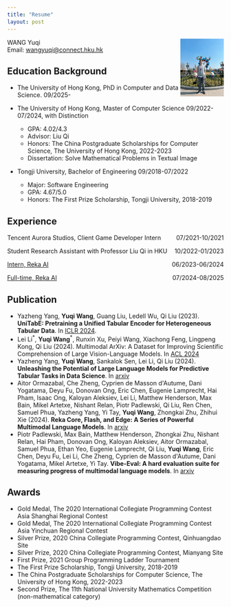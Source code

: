 ```yaml
---
title: "Resume"
layout: post
---
```

<img src="https://raw.githubusercontent.com/bugggggggg/bugggggggg.github.io/main/assets/img/me.jpg" style="float: right; margin: 0 0 0 0;" width="20%"/>

WANG Yuqi<br/>
Email: wangyuqi@connect.hku.hk

## Education Background

- The University of Hong Kong, PhD in Computer and Data Science. 09/2025-

- The University of Hong Kong, Master of Computer Science 09/2022-07/2024, with Distinction<br/>
  - GPA: 4.02/4.3
  - Advisor: Liu Qi
  - Honors: The China Postgraduate Scholarships for Computer Science, The University of Hong Kong, 2022-2023
  - Dissertation: Solve Mathematical Problems in Textual Image
- Tongji University, Bachelor of Engineering 09/2018-07/2022 <br/>
  - Major: Software Engineering
  - GPA: 4.67/5.0
  - Honors: The First Prize Scholarship, Tongji University, 2018-2019

## Experience

<p style="text-align:left;">
    Tencent Aurora Studios, Client Game Developer Intern
    <span style="float:right;">
        07/2021-10/2021
    </span>
</p>

<p style="text-align:left;">
    Student Research Assistant with Professor Liu Qi in HKU
    <span style="float:right;">
        10/2022-01/2023
    </span>
</p>

<p style="text-align:left;">
    <a href="https://reka.ai/">Intern, Reka AI</a>
    <span style="float:right;">
        06/2023-06/2024
    </span>
</p>

<p style="text-align:left;">
    <a href="https://reka.ai/">Full-time, Reka AI</a>
    <span style="float:right;">
        07/2024-08/2025
    </span>
</p>


## Publication

- Yazheng Yang, **Yuqi Wang**, Guang Liu, Ledell Wu, Qi Liu (2023). **UniTabE: Pretraining a Unified Tabular Encoder for Heterogeneous Tabular Data**. In [ICLR 2024](https://iclr.cc/virtual/2024/poster/19395).
- Lei Li<sup>\*</sup>, **Yuqi Wang**<sup>\*</sup>, Runxin Xu, Peiyi Wang, Xiachong Feng, Lingpeng Kong, Qi Liu (2024). Multimodal ArXiv: A Dataset for Improving Scientific Comprehension of Large Vision-Language Models. In [ACL 2024](https://aclanthology.org/2024.acl-long.775/)
- Yazheng Yang, **Yuqi Wang**, Sankalok Sen, Lei Li, Qi Liu (2024). **Unleashing the Potential of Large Language Models for Predictive Tabular Tasks in Data Science**. In [arxiv](https://arxiv.org/abs/2403.20208)
- Aitor Ormazabal, Che Zheng, Cyprien de Masson d'Autume, Dani Yogatama, Deyu Fu, Donovan Ong, Eric Chen, Eugenie Lamprecht, Hai Pham, Isaac Ong, Kaloyan Aleksiev, Lei Li, Matthew Henderson, Max Bain, Mikel Artetxe, Nishant Relan, Piotr Padlewski, Qi Liu, Ren Chen, Samuel Phua, Yazheng Yang, Yi Tay, **Yuqi Wang**, Zhongkai Zhu, Zhihui Xie (2024). **Reka Core, Flash, and Edge: A Series of Powerful Multimodal Language Models**. In [arxiv](https://arxiv.org/abs/2404.12387)
- Piotr Padlewski, Max Bain, Matthew Henderson, Zhongkai Zhu, Nishant Relan, Hai Pham, Donovan Ong, Kaloyan Aleksiev, Aitor Ormazabal, Samuel Phua, Ethan Yeo, Eugenie Lamprecht, Qi Liu, **Yuqi Wang**, Eric Chen, Deyu Fu, Lei Li, Che Zheng, Cyprien de Masson d'Autume, Dani Yogatama, Mikel Artetxe, Yi Tay. **Vibe-Eval: A hard evaluation suite for measuring progress of multimodal language models**. In [arxiv](https://arxiv.org/abs/2405.02287)

## Awards

- Gold Medal, The 2020 International Collegiate Programming Contest Asia Shanghai Regional Contest
- Gold Medal, The 2020 International Collegiate Programming Contest Asia Yinchuan Regional Contest
- Silver Prize, 2020 China Collegiate Programming Contest, Qinhuangdao Site
- Silver Prize, 2020 China Collegiate Programming Contest, Mianyang Site
- First Prize, 2021 Group Programming Ladder Tournament
- The First Prize Scholarship, Tongji University, 2018-2019
- The China Postgraduate Scholarships for Computer Science, The University of Hong Kong, 2022-2023
- Second Prize, The 11th National University Mathematics Competition (non-mathematical category)
